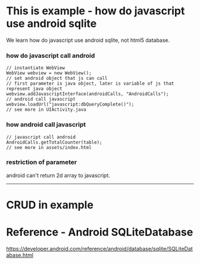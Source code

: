 # This is example - how do javascript use android sqlite
We learn how do javascript use android sqlite, not html5 database.


### how do javascript call android
	// instantiate WebView
	WebView webview = new WebView();
	// set android object that js can call
	// first parameter is java object, later is variable of js that represent java object
	webview.addJavascriptInterface(androidCalls, "AndroidCalls");
	// android call javascript 
	webview.loadUrl("javascript:dbQueryComplete()");
	// see more in UIActivity.java 
	
### how android call javascript
	// javascript call android
	AndroidCalls.getTotalCounter(table);
	// see more in assets/index.html

### restriction of parameter
android can't return 2d array to javascript.

-------------------
# CRUD in example


# Reference - Android SQLiteDatabase
https://developer.android.com/reference/android/database/sqlite/SQLiteDatabase.html


